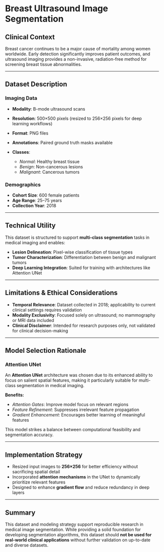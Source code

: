 # Breast Ultrasound Image Segmentation

## Clinical Context

Breast cancer continues to be a major cause of mortality among women worldwide. Early detection significantly improves patient outcomes, and ultrasound imaging provides a non-invasive, radiation-free method for screening breast tissue abnormalities.

---

## Dataset Description

### Imaging Data

- **Modality**: B-mode ultrasound scans
- **Resolution**: 500×500 pixels (resized to 256×256 pixels for deep learning workflows)
- **Format**: PNG files
- **Annotations**: Paired ground truth masks available

- **Classes**:
  - *Normal*: Healthy breast tissue
  - *Benign*: Non-cancerous lesions
  - *Malignant*: Cancerous tumors

### Demographics

- **Cohort Size**: 600 female patients
- **Age Range**: 25–75 years
- **Collection Year**: 2018

---

## Technical Utility

This dataset is structured to support **multi-class segmentation** tasks in medical imaging and enables:

- **Lesion Delineation**: Pixel-wise classification of tissue types
- **Tumor Characterization**: Differentiation between benign and malignant tumors
- **Deep Learning Integration**: Suited for training with architectures like Attention UNet

---

## Limitations & Ethical Considerations

- **Temporal Relevance**: Dataset collected in 2018; applicability to current clinical settings requires validation
- **Modality Exclusivity**: Focused solely on ultrasound; no mammography or MRI data included
- **Clinical Disclaimer**: Intended for research purposes only, not validated for clinical decision-making

---

## Model Selection Rationale

### Attention UNet

An **Attention UNet** architecture was chosen due to its enhanced ability to focus on salient spatial features, making it particularly suitable for multi-class segmentation in medical imaging.

**Benefits:**
- *Attention Gates*: Improve model focus on relevant regions
- *Feature Refinement*: Suppresses irrelevant feature propagation
- *Gradient Enhancement*: Encourages better learning of meaningful features

This model strikes a balance between computational feasibility and segmentation accuracy.

---

## Implementation Strategy

- Resized input images to **256×256** for better efficiency without sacrificing spatial detail
- Incorporated **attention mechanisms** in the UNet to dynamically prioritize relevant features
- Designed to enhance **gradient flow** and reduce redundancy in deep layers

---

## Summary

This dataset and modeling strategy support reproducible research in medical image segmentation. While providing a solid foundation for developing segmentation algorithms, this dataset should **not be used for real-world clinical applications** without further validation on up-to-date and diverse datasets.
